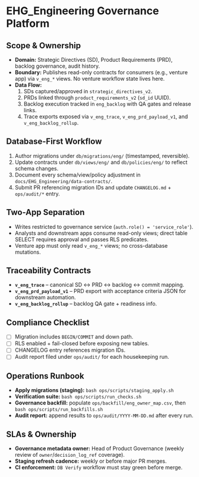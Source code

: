 # EHG_Engineering Governance Platform

## Scope & Ownership
- **Domain:** Strategic Directives (SD), Product Requirements (PRD), backlog governance, audit history.
- **Boundary:** Publishes read-only contracts for consumers (e.g., venture app) via `v_eng_*` views. No venture workflow state lives here.
- **Data Flow:**
  1. SDs captured/approved in `strategic_directives_v2`.
  2. PRDs linked through `product_requirements_v2` (`sd_id` UUID).
  3. Backlog execution tracked in `eng_backlog` with QA gates and release links.
  4. Trace exports exposed via `v_eng_trace`, `v_eng_prd_payload_v1`, and `v_eng_backlog_rollup`.

## Database-First Workflow
1. Author migrations under `db/migrations/eng/` (timestamped, reversible).
2. Update contracts under `db/views/eng/` and `db/policies/eng/` to reflect schema changes.
3. Document every schema/view/policy adjustment in `docs/EHG_Engineering/data-contracts/`.
4. Submit PR referencing migration IDs and update `CHANGELOG.md` + `ops/audit/*` entry.

## Two-App Separation
- Writes restricted to governance service (`auth.role() = 'service_role'`).
- Analysts and downstream apps consume read-only views; direct table SELECT requires approval and passes RLS predicates.
- Venture app must only read `v_eng_*` views; no cross-database mutations.

## Traceability Contracts
- **`v_eng_trace`** – canonical SD ↔ PRD ↔ backlog ↔ commit mapping.
- **`v_eng_prd_payload_v1`** – PRD export with acceptance criteria JSON for downstream automation.
- **`v_eng_backlog_rollup`** – backlog QA gate + readiness info.

## Compliance Checklist
- [ ] Migration includes `BEGIN/COMMIT` and down path.
- [ ] RLS enabled + fail-closed before exposing new tables.
- [ ] CHANGELOG entry references migration IDs.
- [ ] Audit report filed under `ops/audit/` for each housekeeping run.

## Operations Runbook
- **Apply migrations (staging):** `bash ops/scripts/staging_apply.sh`
- **Verification suite:** `bash ops/scripts/run_checks.sh`
- **Governance backfill:** populate `ops/backfill/eng_owner_map.csv`, then `bash ops/scripts/run_backfills.sh`
- **Audit report:** append results to `ops/audit/YYYY-MM-DD.md` after every run.

## SLAs & Ownership
- **Governance metadata owner:** Head of Product Governance (weekly review of `owner`/`decision_log_ref` coverage).
- **Staging refresh cadence:** weekly or before major PR merges.
- **CI enforcement:** `DB Verify` workflow must stay green before merge.
